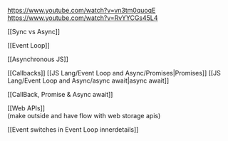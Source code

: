 

https://www.youtube.com/watch?v=vn3tm0quoqE
https://www.youtube.com/watch?v=RvYYCGs45L4




[[Sync vs Async]]

[[Event Loop]]


[[Asynchronous JS]]


[[Callbacks]]
[[JS Lang/Event Loop and Async/Promises|Promises]]
[[JS Lang/Event Loop and Async/async await|async await]]


[[CallBack, Promise & Async await]]










[[Web APIs]]   
(make outside and have flow with web storage apis)


[[Event switches in Event Loop innerdetails]]




